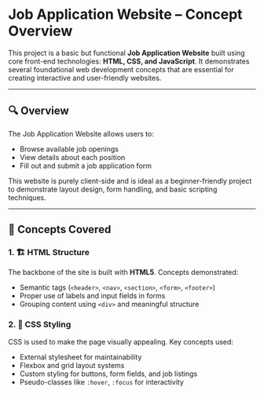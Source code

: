 # Job Application Website – Concept Overview

This project is a basic but functional **Job Application Website** built using core front-end technologies: **HTML, CSS, and JavaScript**. It demonstrates several foundational web development concepts that are essential for creating interactive and user-friendly websites.

---


## 🔍 Overview

The Job Application Website allows users to:

- Browse available job openings
- View details about each position
- Fill out and submit a job application form

This website is purely client-side and is ideal as a beginner-friendly project to demonstrate layout design, form handling, and basic scripting techniques.

---

## 🧠 Concepts Covered

### 1. 🏗️ HTML Structure

The backbone of the site is built with **HTML5**. Concepts demonstrated:

- Semantic tags (`<header>`, `<nav>`, `<section>`, `<form>`, `<footer>`)
- Proper use of labels and input fields in forms
- Grouping content using `<div>` and meaningful structure

### 2. 🎨 CSS Styling

CSS is used to make the page visually appealing. Key concepts used:

- External stylesheet for maintainability
- Flexbox and grid layout systems
- Custom styling for buttons, form fields, and job listings
- Pseudo-classes like `:hover`, `:focus` for interactivity



